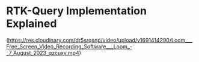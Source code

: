 # RTK-Query Implementation Explained
(https://res.cloudinary.com/dr5srqsnp/video/upload/v1691414290/Loom___Free_Screen_Video_Recording_Software___Loom_-_7_August_2023_qzcuxv.mp4)